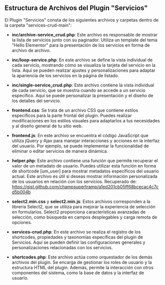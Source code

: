 ## Estructura de Archivos del Plugin "Servicios"

El Plugin "Servicios" consta de los siguientes archivos y carpetas dentro de la carpeta "services-crud-main":

- **inc/archive-service_crud.php**: Este archivo es responsable de mostrar la lista de servicios junto con su paginador. Utiliza un template del tema "Hello Elementor" para la presentación de los servicios en forma de archivo de archivo.

- **inc/loop-service.php**: En este archivo se define la vista individual de cada servicio, mostrando cómo se visualiza la tarjeta del servicio en la lista. Aquí se pueden realizar ajustes y personalizaciones para adaptar la apariencia de los servicios en la página de listado.

- **inc/single-service_crud.php**: Este archivo contiene la vista individual de cada servicio, que se muestra cuando se accede a un servicio específico. Aquí se puede personalizar la presentación y el diseño de los detalles del servicio.

- **frontend.css**: Se trata de un archivo CSS que contiene estilos específicos para la parte frontal del plugin. Puedes realizar modificaciones en los estilos visuales para adaptarlos a tus necesidades y al diseño general de tu sitio web.

- **frontend.js**: En este archivo se encuentra el código JavaScript que utiliza jQuery y Ajax para manejar interacciones y acciones en la interfaz del usuario. Por ejemplo, se puede implementar la funcionalidad de eliminar o editar servicios de manera dinámica.

- **helper.php**: Este archivo contiene una función que permite recuperar el valor de un metadato de usuario. Puedes utilizar esta función en forma de shortcode [um_user] para mostrar metadatos específicos del usuario actual. Este archivo es útil si deseas mostrar información personalizada de los usuarios en relación con los servicios. Recuperado de: https://gist.github.com/champsupertramp/a1ed201cb05ff68bcecac4c7cd5b004b

- **select2.min.css** y **select2.min.js**: Estos archivos corresponden a la librería Select2, que se utiliza para mejorar la experiencia de selección en formularios. Select2 proporciona características avanzadas de selección, como búsqueda en campos desplegables y carga remota de opciones.

- **services-crud.php**: En este archivo se realiza el registro de los shortcodes, propiedades y taxonomías específicas del plugin de Servicios. Aquí se pueden definir las configuraciones generales y personalizaciones relacionadas con los servicios.

- **shortcodes.php**: Este archivo actúa como orquestador de los demás archivos del plugin. Se encarga de gestionar los roles de usuario y la estructura HTML del plugin. Además, permite la interacción con otros componentes del sistema, como la base de datos y la interfaz de usuario.